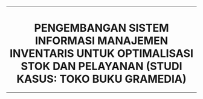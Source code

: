 ---

<center>

# **PENGEMBANGAN SISTEM INFORMASI MANAJEMEN INVENTARIS UNTUK OPTIMALISASI STOK DAN PELAYANAN (STUDI KASUS: TOKO BUKU GRAMEDIA)**

</center>

-----------






